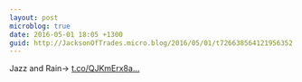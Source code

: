 ```yaml
---
layout: post
microblog: true
date: 2016-05-01 18:05 +1300
guid: http://JacksonOfTrades.micro.blog/2016/05/01/t726638564121956352.html
---
```

Jazz and Rain→ [t.co/QJKmErx8a...](https://t.co/QJKmErx8a5)
